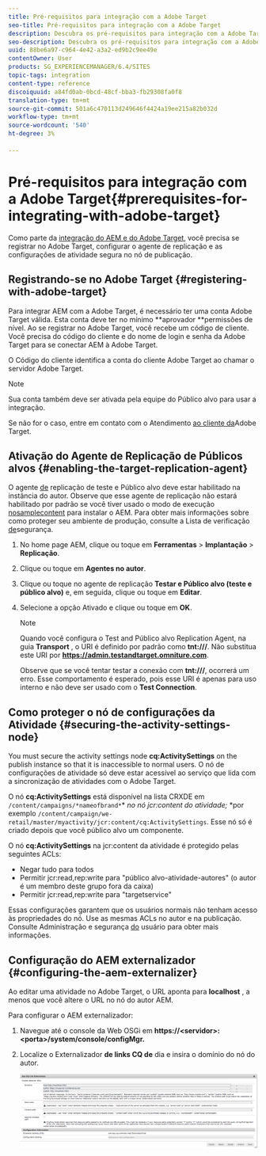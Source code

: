```yaml
---
title: Pré-requisitos para integração com a Adobe Target
seo-title: Pré-requisitos para integração com a Adobe Target
description: Descubra os pré-requisitos para integração com a Adobe Target.
seo-description: Descubra os pré-requisitos para integração com a Adobe Target.
uuid: 88be6a97-c964-4e42-a3a2-ed9b2c9ee49e
contentOwner: User
products: SG_EXPERIENCEMANAGER/6.4/SITES
topic-tags: integration
content-type: reference
discoiquuid: a84fd0ab-0bcd-48cf-bba3-fb29308fa0f8
translation-type: tm+mt
source-git-commit: 501a6c470113d249646f4424a19ee215a82b032d
workflow-type: tm+mt
source-wordcount: '540'
ht-degree: 3%

---
```



# Pré-requisitos para integração com a Adobe Target{#prerequisites-for-integrating-with-adobe-target}

Como parte da [integração do AEM e do Adobe Target](/help/sites-administering/target.md), você precisa se registrar no Adobe Target, configurar o agente de replicação e as configurações de atividade segura no nó de publicação.

## Registrando-se no Adobe Target {#registering-with-adobe-target}

Para integrar AEM com a Adobe Target, é necessário ter uma conta Adobe Target válida. Esta conta deve ter no mínimo **aprovador **permissões de nível. Ao se registrar no Adobe Target, você recebe um código de cliente. Você precisa do código do cliente e do nome de login e senha da Adobe Target para se conectar AEM à Adobe Target.

O Código do cliente identifica a conta do cliente Adobe Target ao chamar o servidor Adobe Target.

>[!NOTE]
>
>Sua conta também deve ser ativada pela equipe do Público alvo para usar a integração.
>
>
>Se não for o caso, entre em contato com o Atendimento [ao cliente da](https://docs.adobe.com/content/help/en/target/using/cmp-resources-and-contact-information.html)Adobe Target.

## Ativação do Agente de Replicação de Públicos alvos {#enabling-the-target-replication-agent}

O agente [de](/help/sites-deploying/replication.md) replicação de teste e Público alvo deve estar habilitado na instância do autor. Observe que esse agente de replicação não estará habilitado por padrão se você tiver usado o modo de execução [nosamplecontent](/help/sites-deploying/configure-runmodes.md#using-samplecontent-and-nosamplecontent) para instalar o AEM. Para obter mais informações sobre como proteger seu ambiente de produção, consulte a Lista de verificação [de](/help/sites-administering/security-checklist.md)segurança.

1. No home page AEM, clique ou toque em **Ferramentas** > **Implantação** > **Replicação**.
1. Clique ou toque em **Agentes no autor**.
1. Clique ou toque no agente de replicação **Testar e Público alvo (teste e público alvo)** e, em seguida, clique ou toque em **Editar**.
1. Selecione a opção Ativado e clique ou toque em **OK**.

   >[!NOTE]
   >
   >Quando você configura o Test and Público alvo Replication Agent, na guia **Transport** , o URI é definido por padrão como **tnt:///**. Não substitua este URI por **https://admin.testandtarget.omniture.com**.
   >
   >Observe que se você tentar testar a conexão com **tnt:///**, ocorrerá um erro. Esse comportamento é esperado, pois esse URI é apenas para uso interno e não deve ser usado com o **Test Connection**.

## Como proteger o nó de configurações da Atividade {#securing-the-activity-settings-node}

You must secure the activity settings node **cq:ActivitySettings** on the publish instance so that it is inaccessible to normal users. O nó de configurações de atividade só deve estar acessível ao serviço que lida com a sincronização de atividades com o Adobe Target.

O nó **cq:ActivitySettings** está disponível na lista CRXDE em `/content/campaigns/*nameofbrand*`* *no nó jcr:content do atividade;* *por exemplo `/content/campaign/we-retail/master/myactivity/jcr:content/cq:ActivitySettings`. Esse nó só é criado depois que você público alvo um componente.

O nó **cq:ActivitySettings** na jcr:content da atividade é protegido pelas seguintes ACLs:

* Negar tudo para todos
* Permitir jcr:read,rep:write para &quot;público alvo-atividade-autores&quot; (o autor é um membro deste grupo fora da caixa)
* Permitir jcr:read,rep:write para &quot;targetservice&quot;

Essas configurações garantem que os usuários normais não tenham acesso às propriedades do nó. Use as mesmas ACLs no autor e na publicação. Consulte Administração e segurança [do](/help/sites-administering/security.md) usuário para obter mais informações.

## Configuração do AEM externalizador {#configuring-the-aem-externalizer}

Ao editar uma atividade no Adobe Target, o URL aponta para **localhost** , a menos que você altere o URL no nó do autor AEM.

Para configurar o AEM externalizador:

1. Navegue até o console da Web OSGi em **https://&lt;servidor>:&lt;porta>/system/console/configMgr.**
1. Localize o Externalizador **de links CQ de** dia e insira o domínio do nó do autor.

   ![chlimage_1-120](assets/chlimage_1-120.png)


